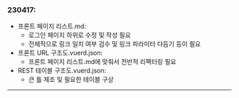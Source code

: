 ### 230417:
* 프론트 페이지 리스트.md:
    + 로그인 페이지 하위로 수정 및 작성 필요
    + 전체적으로 링크 일치 여부 검수 및 링크 파라미터 다듬기 등이 필요
* 프론트 URL 구조도.vuerd.json:
    + 프론트 페이지 리스트.md에 맞춰서 전반적 리팩터링 필요
* REST 테이블 구조도.vuerd.json:
    + 큰 틀 제조 및 필요한 테이블 구상
---
